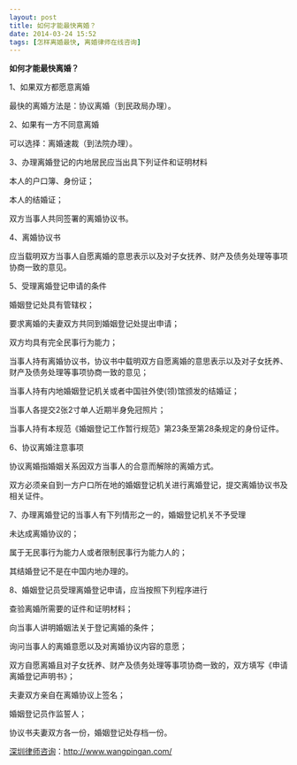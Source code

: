 ```yaml
---
layout: post
title: 如何才能最快离婚？
date: 2014-03-24 15:52
tags: [怎样离婚最快, 离婚律师在线咨询]
---
```

<strong>如何才能最快离婚？</strong>

1、如果双方都愿意离婚

最快的离婚方法是：协议离婚（到民政局办理）。

2、如果有一方不同意离婚

可以选择：离婚速裁（到法院办理）。

3、办理离婚登记的内地居民应当出具下列证件和证明材料

本人的户口簿、身份证；

本人的结婚证；

双方当事人共同签署的离婚协议书。

4、离婚协议书

应当载明双方当事人自愿离婚的意思表示以及对子女抚养、财产及债务处理等事项协商一致的意见。

5、受理离婚登记申请的条件

婚姻登记处具有管辖权；

要求离婚的夫妻双方共同到婚姻登记处提出申请；

双方均具有完全民事行为能力；

当事人持有离婚协议书，协议书中载明双方自愿离婚的意思表示以及对子女抚养、财产及债务处理等事项协商一致的意见；

当事人持有内地婚姻登记机关或者中国驻外使(领)馆颁发的结婚证；

当事人各提交2张2寸单人近期半身免冠照片；

当事人持有本规范《婚姻登记工作暂行规范》第23条至第28条规定的身份证件。

6、协议离婚注意事项

协议离婚指婚姻关系因双方当事人的合意而解除的离婚方式。

双方必须亲自到一方户口所在地的婚姻登记机关进行离婚登记，提交离婚协议书及相关证件。

7、办理离婚登记的当事人有下列情形之一的，婚姻登记机关不予受理

未达成离婚协议的；

属于无民事行为能力人或者限制民事行为能力人的；

其结婚登记不是在中国内地办理的。

8、婚姻登记员受理离婚登记申请，应当按照下列程序进行

查验离婚所需要的证件和证明材料；

向当事人讲明婚姻法关于登记离婚的条件；

询问当事人的离婚意愿以及对离婚协议内容的意愿；

双方自愿离婚且对子女抚养、财产及债务处理等事项协商一致的，双方填写《申请离婚登记声明书》；

夫妻双方亲自在离婚协议上签名；

婚姻登记员作监誓人；

协议书夫妻双方各一份，婚姻登记处存档一份。

<a href="http://www.wangpingan.com/">深圳律师咨询</a>：<a href="http://www.wangpingan.com/">http://www.wangpingan.com/</a>

